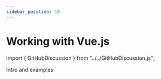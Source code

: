 ```yaml
---
sidebar_position: 10
---
```


# Working with Vue.js

import { GitHubDiscussion } from "../../GitHubDiscussion.js";


Intro and examples

